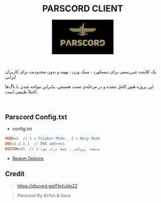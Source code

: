 <h1 align="center">PARSCORD CLIENT</h1>
<p align="center">
  <img src="assets/parscord.png" width="200"/>
</p>
<br>

یک کلاینت غیررسمی برای دیسکورد ، سبک وزن ، بهینه و بدون محدودیت برای کاربران ایرانی

این پروژه هنوز کامل نشده و در مرحله‌ی تست هستش، بنابراین مواجه شدن با باگ‌ها کاملاً طبیعی است.


<br>

## Parscord Config.txt
- config.txt
```ini
MODE=1  // 1 = Psiphon Mode , 2 = Warp Mode
DNS=1.1.1.1  // DNS address
REGION=US  // منطقه پروکسی ، فقط برای مود 1
```
- [Region Options](https://github.com/iErfun/Parscord/blob/main/assets/regions.md)

## Credit

> https://discord.gg/FbrtjJdsZ2

> Parscord By iErfun & Gara
